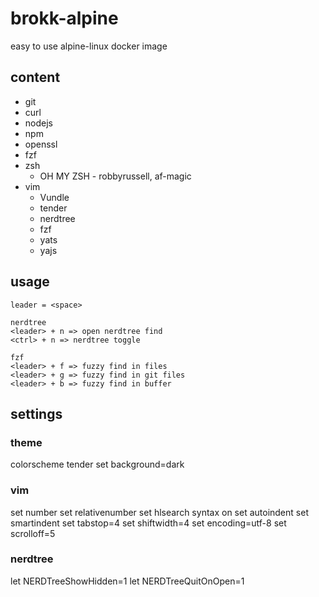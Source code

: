 # brokk-alpine
easy to use alpine-linux docker image

## content
- git
- curl
- nodejs
- npm
- openssl
- fzf
- zsh
    - OH MY ZSH - robbyrussell, af-magic
- vim
    - Vundle
    - tender
    - nerdtree
    - fzf
    - yats 
    - yajs

## usage
```
leader = <space>

nerdtree
<leader> + n => open nerdtree find
<ctrl> + n => nerdtree toggle

fzf
<leader> + f => fuzzy find in files
<leader> + g => fuzzy find in git files
<leader> + b => fuzzy find in buffer
```

## settings

### theme
colorscheme tender
set background=dark

### vim
set number
set relativenumber
set hlsearch
syntax on
set autoindent
set smartindent
set tabstop=4
set shiftwidth=4
set encoding=utf-8
set scrolloff=5

### nerdtree
let NERDTreeShowHidden=1
let NERDTreeQuitOnOpen=1

